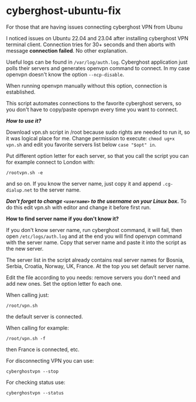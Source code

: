 # cyberghost-ubuntu-fix
For those that are having issues connecting cyberghost VPN from Ubunu

I noticed issues on Ubuntu 22.04 and 23.04 after installing cyberghost VPN terminal client. Connection tries for 30+ seconds and then aborts with message **connection failed**. No other explanation.

Useful logs can be found in `/var/log/auth.log`. Cyberghost application just polls their servers and generates openvpn command to connect. In my case openvpn doesn't know the option `--ncp-disable`. 

When running openvpn manually without this option, connection is established.

This script automates connections to the favorite cyberghost servers, so you don't have to copy/paste openvpn every time you want to connect.

***How to use it?***

Download vpn.sh script in /root because sudo rights are needed to run it, so it was logical place for me. 
Change permission to execute:
`chmod ug+x vpn.sh`
and edit you favorite servers list below `case "$opt" in`.

Put different option letter for each server, so that you call the script you can for example connect to London with:

`/rootvpn.sh -e`

and so on. If you know the server name, just copy it and append `.cg-dialup.net` to the server name.

***Don't forget to change `<username>` to the username on your Linux box.***
To do this edit vpn.sh with editor and change it before first run.


****How to find server name if you don't know it?****

If you don't know server name, run cyberghost command, it will fail, then open `/etc/logs/auth.log` and at the end you will find openvpn command with the server name. Copy that server name and paste it into the script as the new server.

The server list in the script already contains real server names for Bosnia, Serbia, Croatia, Norway, UK, France. At the top you set default server name.

Edit the file according to you needs: remove servers you don't need and add new ones. Set the option letter fo each one.

When calling just:

`/root/vpn.sh`

the default server is connected.

When calling for example:

`/root/vpn.sh -f`

then France is connected, etc.

For disconnecting VPN you can use:

`cyberghostvpn --stop`

For checking status use:

`cyberghostvpn --status`
